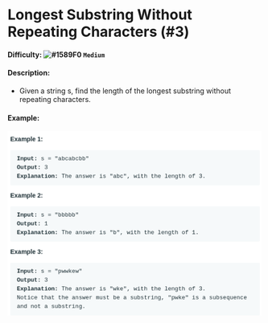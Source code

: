 # Longest Substring Without Repeating Characters (#3)
#### Difficulty: ![#1589F0](https://via.placeholder.com/15/1589F0/000000?text=+) ```Medium```
#### Description:
- Given a string s, find the length of the longest substring without repeating characters.

#### Example:
![longest substring example](.img/substring.png)
